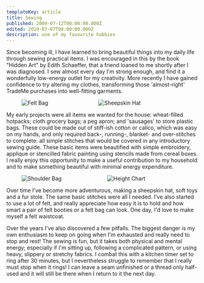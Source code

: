 ```yaml
---
templateKey: article
title: Sewing
published: 2009-07-12T00:00:00.000Z
edited: 2010-07-07T00:00:00.000Z
description: one of my favourite hobbies
---
```

Since becoming ill, I have learned to bring beautiful things into my daily life through sewing practical items. I was encouraged in this by the book "Hidden Art" by Edith Schaeffer, that a friend loaned to me shortly after I was diagnosed. I sew almost every day I'm strong enough, and find it a wonderfully low-energy outlet for my creativity. More recently I have gained confidence to try altering my clothes, transforming those 'almost-right' TradeMe purchases into well-fitting garments.

<figure>
    <div class="columns">
        <div class="column">
            <img src="/img/sewing_cow_bag.jpg"
                title="Felt Bag"
            />
        </div>
        <div class="column">
            <img src="/img/sewing_grizz_hat.jpg"
                title="Sheepskin Hat"
            />
        </div>
    </div>
</figure>

My early projects were all items we wanted for the house: wheat-filled hotpacks; cloth grocery bags; a peg apron; and 'sausages' to store plastic bags. These could be made out of stiff-ish cotton or calico, which was easy on my hands, and only required back-, running-, blanket- and over-stitches to complete: all simple stitches that would be covered in any introductory sewing guide. These basic items were beautified with simple embroidery, applique or stencilled fabric painting using stencils made from cereal boxes. I really enjoy this opportunity to make a useful contribution to my household and to make something beautiful with minimal energy expenditure.

<figure>
    <div class="columns">
        <div class="column">
            <img src="/img/sewing_Martin_bag.JPG"
                title="Shoulder Bag"
            />
        </div>
        <div class="column">
            <img src="/img/sewing_tigger.jpg"
                title="Height Chart"
            />
        </div>
    </div>
</figure>

Over time I've become more adventurous, making a sheepskin hat, soft toys and a fur stole. The same basic stitches were all I needed. I've also started to use a lot of felt, and really appreciate how easy it is to hold and how smart a pair of felt booties or a felt bag can look. One day, I'd love to make myself a felt waistcoat.

Over the years I've also discovered a few pitfalls. The biggest danger is my own enthusiasm to keep on going when I'm exhausted and really need to stop and rest! The sewing is fun, but it takes both physical and mental energy; especially if I'm sitting up, following a complicated pattern, or using heavy, slippery or stretchy fabrics. I combat this with a kitchen timer set to ring after 30 minutes, but I nevertheless struggle to remember that I really must stop when it rings! I can leave a seam unfinished or a thread only half-used and it will still be there when I return to it the next day.